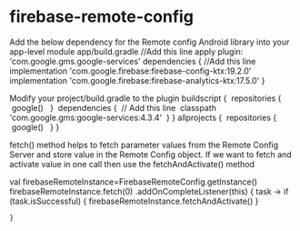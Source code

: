 # firebase-remote-config
Add the below dependency for the Remote config Android library into your app-level module app/build.gradle
//Add this line
apply plugin: 'com.google.gms.google-services'
dependencies {
//Add this line
implementation 'com.google.firebase:firebase-config-ktx:19.2.0'
implementation 'com.google.firebase:firebase-analytics-ktx:17.5.0'
}

Modify your project/build.gradle to the plugin
buildscript {
 repositories {
 google() 
 }
 dependencies {
 // Add this line
 classpath 'com.google.gms:google-services:4.3.4'
 }
}
allprojects {
 repositories {
 google() 
 }
}

fetch() method helps to fetch parameter values from the Remote Config Server and store value in the Remote Config object.
If we want to fetch and activate value in one call then use the fetchAndActivate() method

val firebaseRemoteInstance=FirebaseRemoteConfig.getInstance()
firebaseRemoteInstance.fetch(0)
    .addOnCompleteListener(this) { task ->
        if (task.isSuccessful) {
            firebaseRemoteInstance.fetchAndActivate()
        }
       
    }
